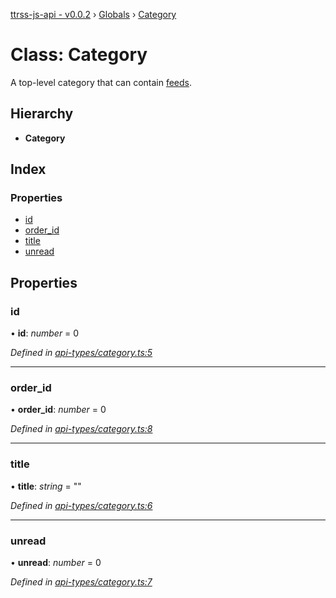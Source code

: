 [ttrss-js-api - v0.0.2](../README.md) › [Globals](../globals.md) › [Category](category.md)

# Class: Category

A top-level category that can contain [feeds](feed.md).

## Hierarchy

* **Category**

## Index

### Properties

* [id](category.md#id)
* [order_id](category.md#order_id)
* [title](category.md#title)
* [unread](category.md#unread)

## Properties

###  id

• **id**: *number* = 0

*Defined in [api-types/category.ts:5](https://github.com/fchristl/ttrss-js-api/blob/79fe3ba/src/api-types/category.ts#L5)*

___

###  order_id

• **order_id**: *number* = 0

*Defined in [api-types/category.ts:8](https://github.com/fchristl/ttrss-js-api/blob/79fe3ba/src/api-types/category.ts#L8)*

___

###  title

• **title**: *string* = ""

*Defined in [api-types/category.ts:6](https://github.com/fchristl/ttrss-js-api/blob/79fe3ba/src/api-types/category.ts#L6)*

___

###  unread

• **unread**: *number* = 0

*Defined in [api-types/category.ts:7](https://github.com/fchristl/ttrss-js-api/blob/79fe3ba/src/api-types/category.ts#L7)*

